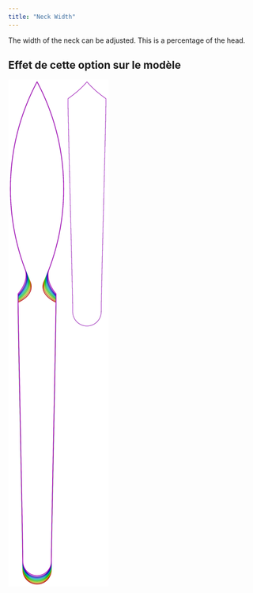 ```yaml
---
title: "Neck Width"
---
```


The width of the neck can be adjusted. This is a percentage of the head.

## Effet de cette option sur le modèle

![Cette image montre l'effet de cette option en superposant plusieurs variantes qui ont une valeur différente pour cette option](octoplushy_neckwidth_sample.svg "Effet de cette option sur le modèle")

